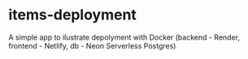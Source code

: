# items-deployment
A simple app to ilustrate depolyment with Docker (backend - Render, frontend - Netlify, db - Neon Serverless Postgres)
